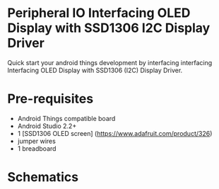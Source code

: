 # Peripheral IO Interfacing OLED Display with SSD1306 I2C Display Driver
Quick start your android things development by interfacing interfacing Interfacing OLED Display with SSD1306 (I2C) Display Driver. 

# Pre-requisites
- Android Things compatible board
- Android Studio 2.2+
- 1 [SSD1306 OLED screen] (https://www.adafruit.com/product/326)
- jumper wires
- 1 breadboard

# Schematics
